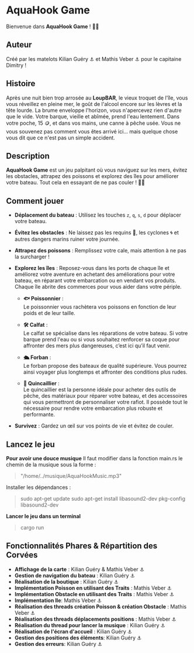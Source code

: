 # AquaHook Game

Bienvenue dans **AquaHook Game** ! 🌊⚓

## Auteur

Créé par les matelots Kilian Guéry ⚓ et Mathis Veber ⚓ pour le capitaine Dimitry ! 

## Histoire

Après une nuit bien trop arrosée au **LoupBAR**, le vieux troquet de l'île, vous vous réveillez en pleine mer, le goût de l'alcool encore sur les lèvres et la tête lourde. La brume enveloppe l'horizon, vous n'apercevez rien d'autre que le vide. Votre barque, vieille et abîmée, prend l'eau lentement. Dans votre poche, 15 🪙, et dans vos mains, une canne à pêche usée. Vous ne vous souvenez pas comment vous êtes arrivé ici... mais quelque chose vous dit que ce n'est pas un simple accident.

## Description

**AquaHook Game** est un jeu palpitant où vous naviguez sur les mers, évitez les obstacles, attrapez des poissons et explorez des îles pour améliorer votre bateau. Tout cela en essayant de ne pas couler ! 🚤💥

## Comment jouer

- **Déplacement du bateau** : Utilisez les touches `z`, `q`, `s`, `d` pour déplacer votre bateau.
- **Évitez les obstacles** : Ne laissez pas les requins 🦈, les cyclones 🌀 et autres dangers marins ruiner votre journée.
- **Attrapez des poissons** : Remplissez votre cale, mais attention à ne pas la surcharger !
- **Explorez les îles** : Reposez-vous dans les ports de chaque île et améliorez votre aventure en achetant des améliorations pour votre bateau, en réparant votre embarcation ou en vendant vos produits. Chaque île abrite des commerces pour vous aider dans votre périple.

  - **🐟 Poissonnier** :  
    Le poissonnier vous rachètera vos poissons en fonction de leur poids et de leur taille.

  - **🛠️ Calfat** :  
    Le calfat se spécialise dans les réparations de votre bateau. Si votre barque prend l'eau ou si vous souhaitez renforcer sa coque pour affronter des mers plus dangereuses, c’est ici qu’il faut venir.

  - **🛳️ Forban** :  
    Le forban propose des bateaux de qualité supérieure. Vous pourrez ainsi voyager plus longtemps et affronter des conditions plus rudes.

  - **🧵 Quincaillier** :  
    Le quincaillier est la personne idéale pour acheter des outils de pêche, des matériaux pour réparer votre bateau, et des accessoires qui vous permettront de personnaliser votre rafiot. Il possède tout le nécessaire pour rendre votre embarcation plus robuste et performante.

- **Survivez** : Gardez un œil sur vos points de vie et évitez de couler.

## Lancez le jeu
**Pour avoir une douce musique** 
Il faut modifier dans la fonction main.rs le chemin de la musique sous la forme :
>"/home/../musique/AquaHookMusic.mp3"

Installer les dépendances :
> sudo apt-get update
sudo apt-get install libasound2-dev pkg-config libasound2-dev

**Lancer le jeu dans un terminal**
> cargo run

## Fonctionnalités Phares & Répartition des Corvées

- **Affichage de la carte** : Kilian Guéry & Mathis Veber ⚓
- **Gestion de navigation du bateau** : Kilian Guéry ⚓
- **Réalisation de la boutique** : Kilian Guéry ⚓
- **Implémentation Poisson en utilisant des Traits** : Mathis Veber ⚓
- **Implémentation Obstacle en utilisant des Traits** : Mathis Veber ⚓
- **Implémentation Ile**: Mathis Veber ⚓
- **Réalisation des threads création Poisson & création Obstacle** : Mathis Veber ⚓
- **Réalisation des threads déplacements positions** : Mathis Veber ⚓
- **Réalisation du thread pour lancer la musique** : Kilian Guéry ⚓
- **Réalisation de l'écran d'accueil** : Kilian Guéry ⚓
- **Gestion des positions des éléments**: Kilian Guéry ⚓
- **Gestion des erreurs**: Kilian Guéry ⚓



